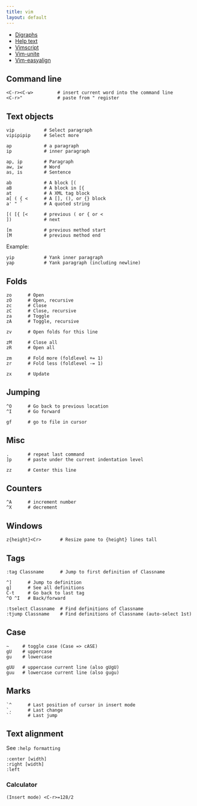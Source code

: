 ```yaml
---
title: vim
layout: default
---
```


 * [Digraphs](vim-digraphs.html)
 * [Help text](vim-help.html)
 * [Vimscript](vimscript.html)
 * [Vim-unite](vim-unite.html)
 * [Vim-easyalign](vim-easyalign.html)

Command line
------------

    <C-r><C-w>         # insert current word into the command line
    <C-r>"             # paste from " register

Text objects
------------

    vip           # Select paragraph
    vipipipip     # Select more

    ap            # a paragraph
    ip            # inner paragraph

    ap, ip        # Paragraph
    aw, iw        # Word
    as, is        # Sentence

    ab            # A block [(
    aB            # A block in [{
    at            # A XML tag block
    a[ ( { <      # A [], (), or {} block
    a' " `        # A quoted string

    [( [{ [<      # previous ( or { or <
    ])            # next

    [m            # previous method start
    [M            # previous method end

Example:

    yip           # Yank inner paragraph
    yap           # Yank paragraph (including newline)

Folds
-----

    zo      # Open
    zO      # Open, recursive
    zc      # Close
    zC      # Close, recursive
    za      # Toggle
    zA      # Toggle, recursive

    zv      # Open folds for this line

    zM      # Close all
    zR      # Open all

    zm      # Fold more (foldlevel += 1)
    zr      # Fold less (foldlevel -= 1)

    zx      # Update

Jumping
-------

    ^O      # Go back to previous location
    ^I      # Go forward

    gf      # go to file in cursor

Misc
----

    .       # repeat last command
    ]p      # paste under the current indentation level

    zz      # Center this line

Counters
--------

    ^A      # increment number
    ^X      # decrement

Windows
-------

    z{height}<Cr>       # Resize pane to {height} lines tall

Tags
----

    :tag Classname      # Jump to first definition of Classname

    ^]      # Jump to definition
    g]      # See all definitions
    C-t     # Go back to last tag
    ^O ^I   # Back/forward

    :tselect Classname  # Find definitions of Classname
    :tjump Classname    # Find definitions of Classname (auto-select 1st)

Case
----

    ~     # toggle case (Case => cASE)
    gU    # uppercase
    gu    # lowercase

    gUU   # uppercase current line (also gUgU)
    guu   # lowercase current line (also gugu)

Marks
-----

    `^      # Last position of cursor in insert mode
    `.      # Last change
    ``      # Last jump

Text alignment
--------------

See `:help formatting`

    :center [width]
    :right [width]
    :left

### Calculator

    (Insert mode) <C-r>=128/2
